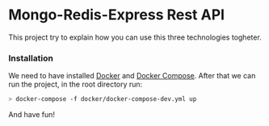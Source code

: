 # Mongo-Redis-Express Rest API
This project try to explain how you can use this three technologies togheter.

### Installation

We need to have installed [Docker](https://docs.docker.com/install/) and [Docker Compose](https://docs.docker.com/compose/install/).
After that we can run the project, in the root directory run:

```sh
> docker-compose -f docker/docker-compose-dev.yml up
```

And have fun!